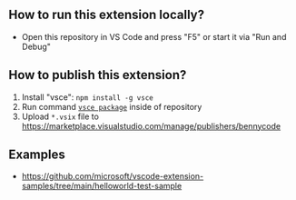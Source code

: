 ## How to run this extension locally?

- Open this repository in VS Code and press "F5" or start it via "Run and Debug"

## How to publish this extension?

1. Install "vsce": `npm install -g vsce`
1. Run command [`vsce package`](https://code.visualstudio.com/api/working-with-extensions/publishing-extension#usage) inside of repository
1. Upload `*.vsix` file to https://marketplace.visualstudio.com/manage/publishers/bennycode

## Examples

- https://github.com/microsoft/vscode-extension-samples/tree/main/helloworld-test-sample
